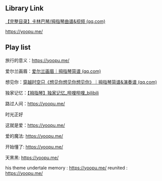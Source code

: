 ## Library Link

[【完整目录】卡林巴琴/拇指琴曲谱&视频 (qq.com)](https://mp.weixin.qq.com/s?__biz=MzIxMzc1OTg1Ng==&mid=2247491138&idx=1&sn=85e6b85920b8ad1c019dfae34964915f&chksm=97b0bc5da0c7354b65f74c65af8c597b47c79bd166d3dee0e6c2d5d867a715969b3884697131&mpshare=1&scene=23&srcid=05249RZx9YfkVfV0mC6wbLyK&sharer_sharetime=1653384013321&sharer_shareid=c2d7f2907563e18683ae5deaa62af368#rd)

https://yoopu.me/

## Play list

旅行的意义：https://yoopu.me/

爱尔兰画眉：[爱尔兰画眉｜拇指琴简谱 (qq.com)](https://mp.weixin.qq.com/s?__biz=MzIxMzc1OTg1Ng==&mid=2247485384&idx=2&sn=f1036c7310ccaa818bfcfc072dd5907f&chksm=97b0a5d7a0c72cc1b17a86bc1737f3635f555715948be71af1371881649ec1d5a83bf0c1f62d&scene=21#wechat_redirect)

想见你：[穿越时空只《想见你想见你想见你》｜拇指琴简谱&演奏谱 (qq.com)](https://mp.weixin.qq.com/s?__biz=MzIxMzc1OTg1Ng==&mid=2247487648&idx=1&sn=8b4d40f90f33e1aff975f9bbede8f790&chksm=97b0b2bfa0c73ba9365fffd1f2eada63b0ed4798110f7d1cf9a1e441b42e34e6e25400e1fe59&scene=21#wechat_redirect)

独家记忆：[【拇指琴】独家记忆_哔哩哔哩_bilibili](https://www.bilibili.com/video/BV1DC4y187hh/?spm_id_from=333.337.search-card.all.click&vd_source=16bf0c02e6ba488d4fa12a093ca84989)

路过人间：https://yoopu.me/

时光正好

这就是爱：https://yoopu.me/

爱的魔法: https://yoopu.me/

开始懂了: https://yoopu.me/

天黑黑: https://yoopu.me/

his theme undertale memory : https://yoopu.me/
reunited : https://yoopu.me/



